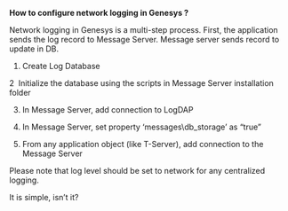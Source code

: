 
<span><strong>How to configure network logging in Genesys ?</strong></span>

Network logging in Genesys is a multi-step process. First, the application sends the log record to Message Server. Message server sends record to update in DB.

1. Create Log Database 

2  Initialize the database using the scripts in Message Server installation folder

3. In Message Server, add connection to LogDAP

4. In Message Server, set property &#8216;messages\db_storage&#8217; as &#8220;true&#8221;

5. From any application object (like T-Server), add connection to the Message Server

Please note that log level should be set to network for any centralized logging. 

It is simple, isn&#8217;t it?